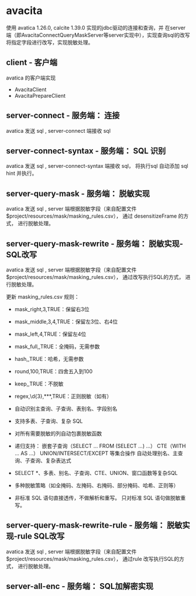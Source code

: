 # avacita

使用 avatica 1.26.0, calcite 1.39.0 实现的jdbc驱动的连接和查询，并 在server端（即AvacitaConnectQueryMaskServer等server实现中），实现查询sql的改写将指定字段进行改写，实现脱敏处理。

## client - 客户端
avatica 的客户端实现
* AvacitaClient
* AvacitaPrepareClient

## server-connect - 服务端： 连接
avatica 发送 sql , server-connect 端接收 sql

## server-connect-syntax - 服务端： SQL 识别
avatica 发送 sql , server-connect-syntax 端接收 sql， 将执行sql 自动添加 sql  hint 并执行。

## server-query-mask - 服务端： 脱敏实现
avatica 发送 sql , server 端根据脱敏字段（来自配置文件 $project/resources/mask/masking_rules.csv），
通过 desensitizeFrame 的方式， 进行脱敏处理。

## server-query-mask-rewrite - 服务端： 脱敏实现-SQL改写
avatica 发送 sql , server 端根据脱敏字段（来自配置文件 $project/resources/mask/masking_rules.csv）， 通过改写执行SQL的方式， 进行脱敏处理。

更新 masking_rules.csv 规则：
* mask_right,3,TRUE：保留右3位
* mask_middle,3,4,TRUE：保留左3位、右4位
* mask_left,4,TRUE：保留左4位
* mask_full,,TRUE：全掩码，无需参数
* hash,,TRUE：哈希，无需参数
* round,100,TRUE：四舍五入到100
* keep,,TRUE：不脱敏
* regex,\\d{3},***,TRUE：正则脱敏（如有）

* 自动识别主查询、子查询、表别名、字段别名
* 支持多表、子查询、复杂 SQL
* 对所有需要脱敏的列自动包裹脱敏函数
* 递归支持：
  嵌套子查询（SELECT ... FROM (SELECT ...) ...）
  CTE（WITH ... AS ...）
  UNION/INTERSECT/EXCEPT 等集合操作
  自动处理别名、主查询、子查询、复杂表达式
* SELECT *、多表、别名、子查询、CTE、UNION、窗口函数等复杂SQL 
* 多种脱敏策略（如全掩码、左掩码、右掩码、部分掩码、哈希、正则等） 
* 非标准 SQL 语句直接透传，不做解析和重写。 只对标准 SQL 语句做脱敏重写。

## server-query-mask-rewrite-rule - 服务端： 脱敏实现-rule SQL改写
avatica 发送 sql , server 端根据脱敏字段（来自配置文件 $project/resources/mask/masking_rules.csv）， 
通过rule 改写执行SQL的方式， 进行脱敏处理。

## server-all-enc - 服务端： SQL加解密实现

    
